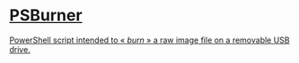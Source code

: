 # [PSBurner](https://github.com/patatetom/PowerShellBurner)

[PowerShell script intended to « _burn_ » a raw image file on a removable USB drive.](https://github.com/patatetom/PowerShellBurner)
